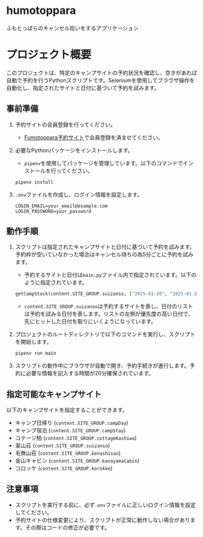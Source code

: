 # humotoppara
ふもとっぱらのキャンセル拾いをするアプリケーション

# プロジェクト概要

このプロジェクトは、特定のキャンプサイトの予約状況を確認し、空きがあれば自動で予約を行うPythonスクリプトです。Seleniumを使用してブラウザ操作を自動化し、指定されたサイトと日付に基づいて予約を試みます。

## 事前準備

1. 予約サイトの会員登録を行ってください。
   - [Fumotoppara予約サイト](https://reserve.fumotoppara.net/)で会員登録を済ませてください。

2. 必要なPythonパッケージをインストールします。
   - `pipenv`を使用してパッケージを管理しています。以下のコマンドでインストールを行ってください。

   ```bash
   pipenv install
   ```

3. `.env`ファイルを作成し、ログイン情報を設定します。

   ```plaintext
   LOGIN_EMAIL=your_email@example.com
   LOGIN_PASSWORD=your_password
   ```

## 動作手順

1. スクリプトは指定されたキャンプサイトと日付に基づいて予約を試みます。予約枠が空いていなかった場合はキャンセル待ちの為5分ごとに予約を試みます。

   - 予約するサイトと日付は`main.py`ファイル内で指定されています。以下のように指定されています。

   ```python
   getCampStock(content.SITE_GROUP.suizanso, ["2025-01-20", "2025-01-24", "2025-01-26"])
   ```

   - `content.SITE_GROUP.suizanso`は予約するサイトを表し、日付のリストは予約を試みる日付を表します。リストの左側が優先度の高い日付で、先にヒットした日付を取りにいくようになっています。

2. プロジェクトのルートディレクトリで以下のコマンドを実行し、スクリプトを開始します。

   ```bash
   pipenv run main
   ```

3. スクリプトの動作中にブラウザが自動で開き、予約手続きが進行します。予約に必要な情報を記入する時間が20分確保されています。

## 指定可能なキャンプサイト

以下のキャンプサイトを指定することができます。

- キャンプ日帰り (`content.SITE_GROUP.campDay`)
- キャンプ宿泊 (`content.SITE_GROUP.campStay`)
- コテージ柏 (`content.SITE_GROUP.cottageKashiwa`)
- 翠山荘 (`content.SITE_GROUP.suizanso`)
- 毛無山荘 (`content.SITE_GROUP.kenashisan`)
- 金山キャビン (`content.SITE_GROUP.kanayamaCabin`)
- コロッケ (`content.SITE_GROUP.korokke`)

## 注意事項

- スクリプトを実行する前に、必ず`.env`ファイルに正しいログイン情報を設定してください。
- 予約サイトの仕様変更により、スクリプトが正常に動作しない場合があります。その際はコードの修正が必要です。
